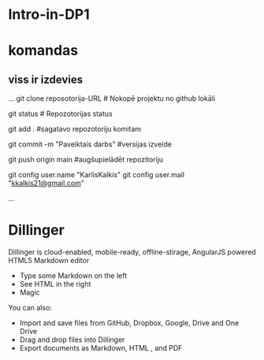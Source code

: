 # Intro-in-DP1






# komandas
## viss ir izdevies
...
git clone reposotorija-URL # Nokopē projektu no github lokāli

git status # Repozotorijas status

git add .  #sagatavo repozotoriju komitam

git commit -m "Paveiktais darbs"  #versijas izveide

git push origin main   #augšupielādēt repozitoriju

git config user.name "KarlisKalkis"
git config user.mail "kkalkis21@gmail.com"

...

# Dillinger
Dillinger is cloud-enabled, mobile-ready,
offline-stirage, AngularJS powered HTML5 Markdown
editor

  - Type some Markdown on the left
  - See HTML in the right
  - Magic

You can also:
   - Import and save files from GitHub, Dropbox, Google,
Drive and One Drive
   - Drag and drop files into Dillinger
   - Export documents as Markdown, HTML , and PDF

